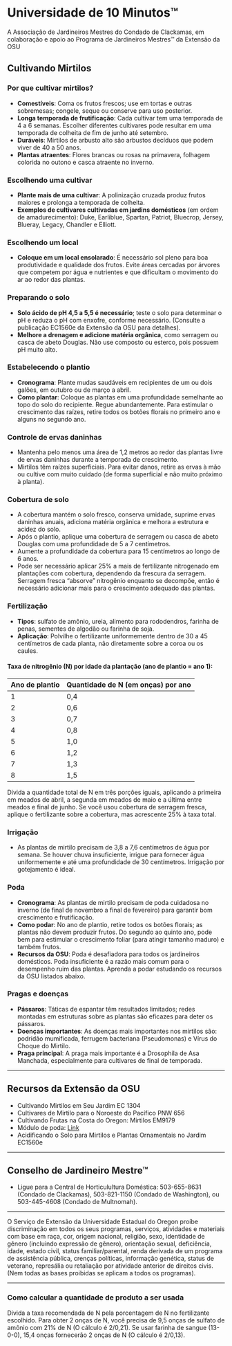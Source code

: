 # Universidade de 10 Minutos™  
A Associação de Jardineiros Mestres do Condado de Clackamas, em colaboração e apoio ao Programa de Jardineiros Mestres™ da Extensão da OSU  

## Cultivando Mirtilos  

### Por que cultivar mirtilos?  
- **Comestíveis**: Coma os frutos frescos; use em tortas e outras sobremesas; congele, seque ou conserve para uso posterior.  
- **Longa temporada de frutificação**: Cada cultivar tem uma temporada de 4 a 6 semanas. Escolher diferentes cultivares pode resultar em uma temporada de colheita de fim de junho até setembro.  
- **Duráveis**: Mirtilos de arbusto alto são arbustos decíduos que podem viver de 40 a 50 anos.  
- **Plantas atraentes**: Flores brancas ou rosas na primavera, folhagem colorida no outono e casca atraente no inverno.  

### Escolhendo uma cultivar  
- **Plante mais de uma cultivar**: A polinização cruzada produz frutos maiores e prolonga a temporada de colheita.  
- **Exemplos de cultivares cultivadas em jardins domésticos** (em ordem de amadurecimento): Duke, Earliblue, Spartan, Patriot, Bluecrop, Jersey, Blueray, Legacy, Chandler e Elliott.  

### Escolhendo um local  
- **Coloque em um local ensolarado**: É necessário sol pleno para boa produtividade e qualidade dos frutos. Evite áreas cercadas por árvores que competem por água e nutrientes e que dificultam o movimento do ar ao redor das plantas.  

### Preparando o solo  
- **Solo ácido de pH 4,5 a 5,5 é necessário**; teste o solo para determinar o pH e reduza o pH com enxofre, conforme necessário. (Consulte a publicação EC1560e da Extensão da OSU para detalhes).  
- **Melhore a drenagem e adicione matéria orgânica**, como serragem ou casca de abeto Douglas. Não use composto ou esterco, pois possuem pH muito alto.  

### Estabelecendo o plantio  
- **Cronograma**: Plante mudas saudáveis em recipientes de um ou dois galões, em outubro ou de março a abril.  
- **Como plantar**: Coloque as plantas em uma profundidade semelhante ao topo do solo do recipiente. Regue abundantemente. Para estimular o crescimento das raízes, retire todos os botões florais no primeiro ano e alguns no segundo ano.  

### Controle de ervas daninhas  
- Mantenha pelo menos uma área de 1,2 metros ao redor das plantas livre de ervas daninhas durante a temporada de crescimento.  
- Mirtilos têm raízes superficiais. Para evitar danos, retire as ervas à mão ou cultive com muito cuidado (de forma superficial e não muito próximo à planta).  

### Cobertura de solo  
- A cobertura mantém o solo fresco, conserva umidade, suprime ervas daninhas anuais, adiciona matéria orgânica e melhora a estrutura e acidez do solo.  
- Após o plantio, aplique uma cobertura de serragem ou casca de abeto Douglas com uma profundidade de 5 a 7 centímetros.  
- Aumente a profundidade da cobertura para 15 centímetros ao longo de 6 anos.  
- Pode ser necessário aplicar 25% a mais de fertilizante nitrogenado em plantações com cobertura, dependendo da frescura da serragem. Serragem fresca “absorve” nitrogênio enquanto se decompõe, então é necessário adicionar mais para o crescimento adequado das plantas.  

### Fertilização  
- **Tipos**: sulfato de amônio, ureia, alimento para rododendros, farinha de penas, sementes de algodão ou farinha de soja.  
- **Aplicação**: Polvilhe o fertilizante uniformemente dentro de 30 a 45 centímetros de cada planta, não diretamente sobre a coroa ou os caules.  

#### Taxa de nitrogênio (N) por idade da plantação (ano de plantio = ano 1):  
| Ano de plantio | Quantidade de N (em onças) por ano |  
|----------------|-----------------------------------|  
| 1              | 0,4                               |  
| 2              | 0,6                               |  
| 3              | 0,7                               |  
| 4              | 0,8                               |  
| 5              | 1,0                               |  
| 6              | 1,2                               |  
| 7              | 1,3                               |  
| 8              | 1,5                               |  

Divida a quantidade total de N em três porções iguais, aplicando a primeira em meados de abril, a segunda em meados de maio e a última entre meados e final de junho. Se você usou cobertura de serragem fresca, aplique o fertilizante sobre a cobertura, mas acrescente 25% à taxa total.  

### Irrigação  
- As plantas de mirtilo precisam de 3,8 a 7,6 centímetros de água por semana. Se houver chuva insuficiente, irrigue para fornecer água uniformemente e até uma profundidade de 30 centímetros. Irrigação por gotejamento é ideal.  

### Poda  
- **Cronograma**: As plantas de mirtilo precisam de poda cuidadosa no inverno (de final de novembro a final de fevereiro) para garantir bom crescimento e frutificação.  
- **Como podar**: No ano de plantio, retire todos os botões florais; as plantas não devem produzir frutos. Do segundo ao quinto ano, pode bem para estimular o crescimento foliar (para atingir tamanho maduro) e também frutos.  
- **Recursos da OSU**: Poda é desafiadora para todos os jardineiros domésticos. Poda insuficiente é a razão mais comum para o desempenho ruim das plantas. Aprenda a podar estudando os recursos da OSU listados abaixo.  

### Pragas e doenças  
- **Pássaros**: Táticas de espantar têm resultados limitados; redes montadas em estruturas sobre as plantas são eficazes para deter os pássaros.  
- **Doenças importantes**: As doenças mais importantes nos mirtilos são: podridão mumificada, ferrugem bacteriana (Pseudomonas) e Vírus do Choque do Mirtilo.  
- **Praga principal**: A praga mais importante é a Drosophila de Asa Manchada, especialmente para cultivares de final de temporada.  

---

## Recursos da Extensão da OSU  
- Cultivando Mirtilos em Seu Jardim EC 1304  
- Cultivares de Mirtilo para o Noroeste do Pacífico PNW 656  
- Cultivando Frutas na Costa do Oregon: Mirtilos EM9179  
- Módulo de poda: [Link](https://workspace.oregonstate.edu/course/pruning-blueberries?hsLang=en)  
- Acidificando o Solo para Mirtilos e Plantas Ornamentais no Jardim EC1560e  

---

## Conselho de Jardineiro Mestre™  
- Ligue para a Central de Horticulultura Doméstica: 503-655-8631 (Condado de Clackamas), 503-821-1150 (Condado de Washington), ou 503-445-4608 (Condado de Multnomah).  

---

O Serviço de Extensão da Universidade Estadual do Oregon proíbe discriminação em todos os seus programas, serviços, atividades e materiais com base em raça, cor, origem nacional, religião, sexo, identidade de gênero (incluindo expressão de gênero), orientação sexual, deficiência, idade, estado civil, status familiar/parental, renda derivada de um programa de assistência pública, crenças políticas, informação genética, status de veterano, represália ou retaliação por atividade anterior de direitos civis. (Nem todas as bases proibidas se aplicam a todos os programas).  

---

### Como calcular a quantidade de produto a ser usada  
Divida a taxa recomendada de N pela porcentagem de N no fertilizante escolhido. Para obter 2 onças de N, você precisa de 9,5 onças de sulfato de amônio com 21% de N (O cálculo é 2/0,21). Se usar farinha de sangue (13-0-0), 15,4 onças fornecerão 2 onças de N (O cálculo é 2/0,13).